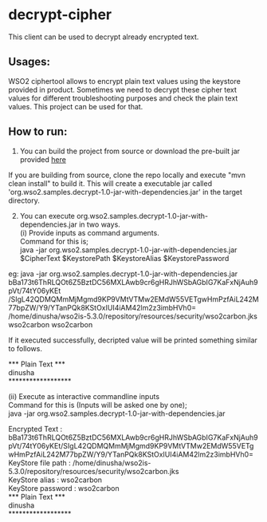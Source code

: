 # decrypt-cipher

This client can be used to decrypt already encrypted text.

Usages:<br />
-------------
WSO2 ciphertool allows to encrypt plain text values using the keystore provided in product. Sometimes we need to decrypt
these cipher text values for different troubleshooting purposes and check the plain text values. This project can be
used for that. <br />

How to run:<br />
-----------------
1. You can build the project from source or download the pre-built jar provided [here](prebuilt-jar/org.wso2.samples.decrypt-1.0-jar-with-dependencies.jar)  

If you are building from source, clone the repo locally and execute "mvn clean install" to build it. This will create a
executable jar called 'org.wso2.samples.decrypt-1.0-jar-with-dependencies.jar' in the target directory. <br />

2. You can execute org.wso2.samples.decrypt-1.0-jar-with-dependencies.jar in two ways. <br />
(i) Provide inputs as command arguments. <br />
Command for this is; <br />
java -jar org.wso2.samples.decrypt-1.0-jar-with-dependencies.jar $CipherText $KeystorePath $KeystoreAlias
$KeystorePassword <br />

eg:  java -jar org.wso2.samples.decrypt-1.0-jar-with-dependencies.jar
bBa173t6ThRLQOt6Z5BztDC56MXLAwb9cr6gHRJhWSbAGbIG7KaFxNjAuh9pVt/74tY06yKEt
/SIgL42QDMQMmMjMgmd9KP9VMtVTMw2EMdW55VETgwHmPzfAiL242M77bpZW/Y9/YTanPQk8KStOxIUI4iAM42lm2z3imbHVh0=
/home/dinusha/wso2is-5.3.0/repository/resources/security/wso2carbon.jks wso2carbon wso2carbon <br />

If it executed successfully, decripted value will be printed something similar to follows. <br />

*** Plain Text *** <br />
dinusha <br />
****************** <br />

(ii) Execute as interactive commandline inputs <br />
Command for this is (Inputs will be asked one by one); <br />
java -jar org.wso2.samples.decrypt-1.0-jar-with-dependencies.jar <br />

Encrypted Text : bBa173t6ThRLQOt6Z5BztDC56MXLAwb9cr6gHRJhWSbAGbIG7KaFxNjAuh9pVt/74tY06yKEt/SIgL42QDMQMmMjMgmd9KP9VMtVTMw2EMdW55VETgwHmPzfAiL242M77bpZW/Y9/YTanPQk8KStOxIUI4iAM42lm2z3imbHVh0= <br />
KeyStore file path : /home/dinusha/wso2is-5.3.0/repository/resources/security/wso2carbon.jks <br />
KeyStore alias : wso2carbon <br />
KeyStore password : wso2carbon <br />
*** Plain Text *** <br />
dinusha <br />
****************** <br />
